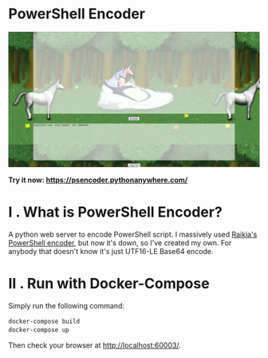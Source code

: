 # PowerShell Encoder

![Example du seigneur](img/example.png)

<b>Try it now: https://psencoder.pythonanywhere.com/</b>

# I . What is PowerShell Encoder?
A python web server to encode PowerShell script.
I massively used [Raikia's PowerShell encoder](https://raikia.com/tool-powershell-encoder/]), but now it's down, so I've created my own.
For anybody that doesn't know it's just UTF16-LE Base64 encode.


# II . Run with Docker-Compose

Simply run the following command:
```bash
docker-compose build
docker-compose up
```

Then check your browser at [http://localhost:60003/](http://localhost:60003).


